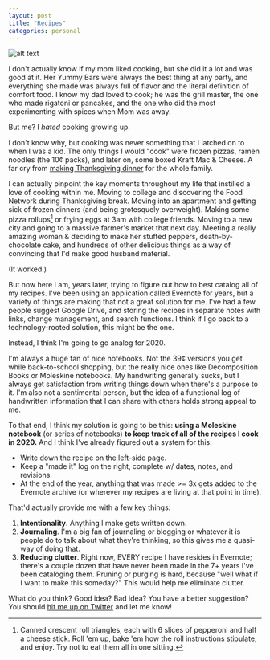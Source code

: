 ```yaml
---
layout: post
title: "Recipes"
categories: personal
---
```


![alt text][headerImg]

I don't actually know if my mom liked cooking, but she did it a lot and was good at it. Her Yummy Bars were always the best thing at any party, and everything she made was always full of flavor and the literal definition of comfort food. I know my dad loved to cook; he was the grill master, the one who made rigatoni or pancakes, and the one who did the most experimenting with spices when Mom was away.

But me? I *hated* cooking growing up.

<!-- more -->

I don't know why, but cooking was never something that I latched on to when I was a kid. The only things I would "cook" were frozen pizzas, ramen noodles (the 10¢ packs), and later on, some boxed Kraft Mac & Cheese. A far cry from [making Thanksgiving dinner][thanksgiving] for the whole family.

I can actually pinpoint the key moments throughout my life that instilled a love of cooking within me. Moving to college and discovering the Food Network during Thanksgiving break. Moving into an apartment and getting sick of frozen dinners (and being grotesquely overweight). Making some pizza rollups[^1] or frying eggs at 3am with college friends. Moving to a new city and going to a massive farmer's market that next day. Meeting a really amazing woman & deciding to make her stuffed peppers, death-by-chocolate cake, and hundreds of other delicious things as a way of convincing that I'd make good husband material.

(It worked.)

But now here I am, years later, trying to figure out how to best catalog all of my recipes. I've been using an application called Evernote for years, but a variety of things are making that not a great solution for me. I've had a few people suggest Google Drive, and storing the recipes in separate notes with links, change management, and search functions. I think if I go back to a technology-rooted solution, this might be the one.

Instead, I think I'm going to go analog for 2020.

I'm always a huge fan of nice notebooks. Not the 39¢ versions you get while back-to-school shopping, but the really nice ones like Decomposition Books or Moleskine notebooks. My handwriting generally sucks, but I always get satisfaction from writing things down when there's a purpose to it. I'm also not a sentimental person, but the idea of a functional log of handwritten information that I can share with others holds strong appeal to me.

To that end, I think my solution is going to be this: **using a Moleskine notebook** (or series of notebooks) **to keep track of all of the recipes I cook in 2020.** And I think I've already figured out a system for this:

- Write down the recipe on the left-side page.
- Keep a "made it" log on the right, complete w/ dates, notes, and revisions.
- At the end of the year, anything that was made >= 3x gets added to the Evernote archive (or wherever my recipes are living at that point in time).

That'd actually provide me with a few key things:

1. **Intentionality**. Anything I make gets written down.
2. **Journaling**.  I'm a big fan of journaling or blogging or whatever it is people do to talk about what they're thinking, so this gives me a quasi-way of doing that.
3. **Reducing clutter**. Right now, EVERY recipe I have resides in Evernote; there's a couple dozen that have never been made in the 7+ years I've been cataloging them. Pruning or purging is hard, because "well what if I want to make this someday?" This would help me eliminate clutter.

What do you think? Good idea? Bad idea? You have a better suggestion? You should [hit me up on Twitter][twitter] and let me know!

[^1]: Canned crescent roll triangles, each with 6 slices of pepperoni and half a cheese stick. Roll 'em up, bake 'em how the roll instructions stipulate, and enjoy. Try not to eat them all in one sitting.
[^2]: Always rest your meats after you cook them. Always. Steaks? Rest 'em. Chicken on the grill? Cover them with foil. Pork chops? Wait, you fool!
[^3]: In the video on their post, the guy uses a potato ricer that only has holes in the bottom. Mine has holes along the side as well, for some reason, and lemme tell you, molten hot riced potato is not something you want to get on your hands. I'm either replacing this or removing the skins before ricing next year.

[headerImg]: https://imgur.com/zAMHwcM.jpg "Cooking"
[thanksgiving]: https://niclake.me/thanksgiving-menu/ 
[twitter]: http://twitter.com/niclake
